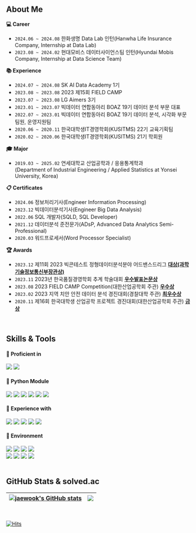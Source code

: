 <br>

## About Me
**:computer: Career**
+ `2024.06 ~ 2024.08` 한화생명 Data Lab 인턴(Hanwha Life Insurance Company, Internship at Data Lab)
+ `2023.08 ~ 2024.02` 현대모비스 데이터사이언스팀 인턴(Hyundai Mobis Company, Internship at Data Science Team)

**:books: Experience**
+ `2024.07 ~ 2024.08` SK AI Data Academy 1기
+ `2023.08 ~ 2023.08` 2023 제15회 FIELD CAMP
+ `2023.07 ~ 2023.08` LG Aimers 3기
+ `2023.01 ~ 2023.07` 빅데이터 연합동아리 BOAZ 19기 데이터 분석 부문 대표
+ `2022.07 ~ 2023.01` 빅데이터 연합동아리 BOAZ 19기 데이터 분석, 시각화 부문 팀원, 운영지원팀
+ `2020.06 ~ 2020.11` 한국대학생IT경영학회(KUSITMS) 22기 교육기획팀
+ `2020.02 ~ 2020.06` 한국대학생IT경영학회(KUSITMS) 21기 학회원

**:mortar_board: Major**  
+ `2019.03 ~ 2025.02` 연세대학교 산업공학과 / 응용통계학과  
(Department of Industrial Engineering / Applied Statistics at Yonsei University, Korea)

**:clipboard: Certificates**
+ `2024.06` 정보처리기사(Engineer Information Processing)
+ `2023.12` 빅데이터분석기사(Engineer Big Data Analysis)
+ `2022.06` SQL 개발자(SQLD, SQL Developer)
+ `2021.12` 데이터분석 준전문가(ADsP, Advanced Data Analytics Semi-Professional)
+ `2020.03` 워드프로세서(Word Processor Specialist) 

**:trophy: Awards**
+ `2023.12` 제11회 2023 빅콘테스트 정형데이터분석분야 어드밴스드리그 **[대상(과학기술정보통신부장관상)](https://github.com/jwshin0908/BigContest_2023)**
+ `2023.11` 2023년 한국품질경영학회 추계 학술대회 **[우수발표논문상](https://github.com/jwshin0908/Activities_Matching_System_Free_Semester)**
+ `2023.08` 2023 FIELD CAMP Competition(대한산업공학회 주관) **[우수상](https://github.com/jwshin0908/FIELD_2023)**
+ `2023.02` 2023 지역 치안 안전 데이터 분석 경진대회(경찰대학 주관) **[최우수상](https://github.com/jwshin0908/local_security_competition)**
+ `2020.11` 제16회 한국대학생 산업공학 프로젝트 경진대회(대한산업공학회 주관) **[금상](https://github.com/jwshin0908/IE_project_competition)**
<br>

## Skills & Tools
<div align="left">

#### 📘 Proficient in

<img src="https://img.shields.io/badge/Python-3776AB?style=flat&logo=Python&logoColor=white"/>
  
<img src="https://img.shields.io/badge/Tableau-E97627?style=flat&logo=Tableau&logoColor=white"/>

<br>

#### 📕 Python Module

<img src="https://img.shields.io/badge/pandas-150458?style=flat&logo=pandas&logoColor=white"/>

<img src="https://img.shields.io/badge/NumPy-013243?style=flat&logo=NumPy&logoColor=white"/>
  
<img src="https://img.shields.io/badge/Matplotlib-0C1528?style=flat&logo=Soundcharts&logoColor=white"/>

<img src="https://img.shields.io/badge/scikit%20learn-F7931E?style=flat&logo=scikit-learn&logoColor=white"/>
  
<img src="https://img.shields.io/badge/TensorFlow-FF6F00?style=flat&logo=TensorFlow&logoColor=white"/>

<img src="https://img.shields.io/badge/PyTorch-EE4C2C?style=flat&logo=PyTorch&logoColor=white"/>

<br>

#### 📙 Experience with

<img src="https://img.shields.io/badge/R-276DC3?style=flat&logo=R&logoColor=white"/>

<img src="https://img.shields.io/badge/MySQL-4479A1?style=flat&logo=MySQL&logoColor=black"/>

<img src="https://img.shields.io/badge/SAS-4285F4?style=flat&logo=googlechrome&logoColor=blue"/>

<img src="https://img.shields.io/badge/SPSS-052FAD?style=flat&logo=IBM&logoColor=black"/>
  
<img src="https://img.shields.io/badge/QGIS-589632?style=flat&logo=Qgis&logoColor=black"/>

<br>

#### 📗 Environment

<img src="https://img.shields.io/badge/Jupyter-F37626?style=flat&logo=Jupyter&logoColor=white"/>
  
<img src="https://img.shields.io/badge/Google%20Colab-F9AB00?style=flat&logo=googlecolab&logoColor=white"/>

<img src="https://img.shields.io/badge/Visual%20Studio%20Code-007ACC?style=flat&logo=visualstudiocode&logoColor=white"/>

<img src="https://img.shields.io/badge/RStudio-75AADB?style=flat&logo=RStudio&logoColor=white"/>

<br>

<img src="https://img.shields.io/badge/Github-181717?style=flat&logo=Github&logoColor=white"/>

<img src="https://img.shields.io/badge/Notion-000000?style=flat&logo=Notion&logoColor=white"/>

<img src="https://img.shields.io/badge/Slack-4A154B?style=flat&logo=Slack&logoColor=white"/>

<img src="https://img.shields.io/badge/Trello-0052CC?style=flat&logo=Trello&logoColor=white"/>

</div>

<br>

## GitHub Stats & solved.ac
| <a href="https://github.com/jwshin0908/github-readme-stats"><img align="center" src="https://github-readme-stats.vercel.app/api?username=jwshin0908&text_color=080358&icon_color=080358&border_color=080358&ring_color=080358&show_icons=true" alt="jaewook's GitHub stats" /></a> | <a href="https://solved.ac/jwshin0908/"><img align="center" src="http://mazassumnida.wtf/api/v2/generate_badge?boj=jwshin0908" /></a> |
| ------------- | ------------- |
<br>

</div>

[![Hits](https://hits.seeyoufarm.com/api/count/incr/badge.svg?url=https%3A%2F%2Fgithub.com%2Fjwshin0908&count_bg=%2379C83D&title_bg=%23555555&icon=&icon_color=%23E7E7E7&title=hits&edge_flat=false)](https://hits.seeyoufarm.com)
